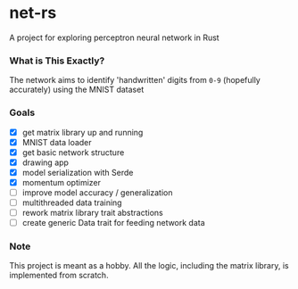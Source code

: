# net-rs

A project for exploring perceptron neural network in Rust

### What is This Exactly?

The network aims to identify 'handwritten' digits from ```0-9``` (hopefully accurately) using the MNIST dataset

### Goals

- [x] get matrix library up and running
- [x] MNIST data loader
- [x] get basic network structure
- [x] drawing app
- [x] model serialization with Serde
- [x] momentum optimizer
- [ ] improve model accuracy / generalization
- [ ] multithreaded data training
- [ ] rework matrix library trait abstractions
- [ ] create generic Data trait for feeding network data

### Note

This project is meant as a hobby. All the logic, including the matrix library, is implemented from scratch. 

